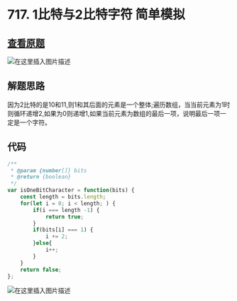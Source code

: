 # 717. 1比特与2比特字符 简单模拟

## [查看原题](https://leetcode-cn.com/problems/1-bit-and-2-bit-characters/)
![在这里插入图片描述](https://img-blog.csdnimg.cn/6c0819f5ae6b4798b646a2e35a3865cf.png?x-oss-process=image/watermark,type_d3F5LXplbmhlaQ,shadow_50,text_Q1NETiBA562xLi4=,size_20,color_FFFFFF,t_70,g_se,x_16)

## 解题思路

因为2比特的是10和11,则1和其后面的元素是一个整体;遍历数组，当当前元素为1时则循环递增2,如果为0则递增1,如果当前元素为数组的最后一项，说明最后一项一定是一个字符。

## 代码

```javascript
/**
 * @param {number[]} bits
 * @return {boolean}
 */
var isOneBitCharacter = function(bits) {
	const length = bits.length;
	for(let i = 0; i < length; ) {
		if(i === length -1) {
			return true;
		}
		if(bits[i] === 1) {
			i += 2;
		}else{
			i++;
		}
	}
	return false;
};
```
![在这里插入图片描述](https://img-blog.csdnimg.cn/e04a40d19ccb4de8ac0d4eeee819fee3.png?x-oss-process=image/watermark,type_d3F5LXplbmhlaQ,shadow_50,text_Q1NETiBA562xLi4=,size_20,color_FFFFFF,t_70,g_se,x_16)
